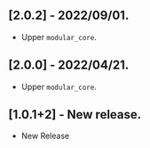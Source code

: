 ## [2.0.2] - 2022/09/01.

* Upper `modular_core`.

## [2.0.0] - 2022/04/21.

* Upper `modular_core`.

## [1.0.1+2] - New release.

* New Release
